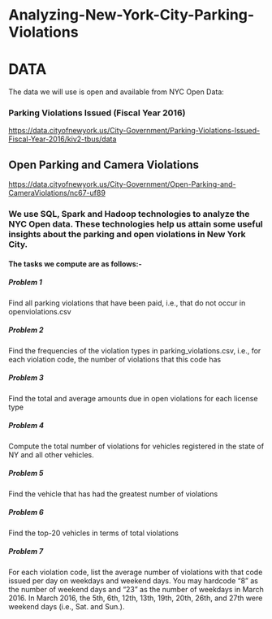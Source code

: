 # Analyzing-New-York-City-Parking-Violations

# DATA
The data we will use is open and available from NYC Open Data:

### Parking Violations Issued (Fiscal Year 2016)
https://data.cityofnewyork.us/City-Government/Parking-Violations-Issued-Fiscal-Year-2016/kiv2-tbus/data
## Open Parking and Camera Violations
https://data.cityofnewyork.us/City-Government/Open-Parking-and-CameraViolations/nc67-uf89

### We use SQL, Spark and Hadoop technologies to analyze the NYC Open data. These technologies help us attain some useful insights about the parking and open violations in New York City. 

#### The tasks we compute are as follows:-

##### Problem 1
Find all parking violations that have been paid, i.e., that do not occur in openviolations.csv

##### Problem 2
Find the frequencies of the violation types in parking_violations.csv, i.e., for each
violation code, the number of violations that this code has

##### Problem 3
Find the total and average amounts due in open violations for each license type

##### Problem 4
Compute the total number of violations for vehicles registered in the state of NY and
all other vehicles.

##### Problem 5
 Find the vehicle that has had the greatest number of violations

##### Problem 6
Find the top-20 vehicles in terms of total violations

##### Problem 7
For each violation code, list the average number of violations with that code issued per day on weekdays and weekend days. You may hardcode “8” as the number of weekend days and “23” as the number of weekdays in March 2016. In March 2016, the 5th, 6th, 12th, 13th, 19th, 20th, 26th, and 27th were weekend days (i.e., Sat. and Sun.).
